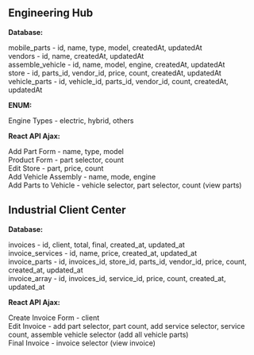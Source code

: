 ## Engineering Hub

__Database:__  

mobile_parts - id, name, type, model, createdAt, updatedAt  
vendors - id, name, createdAt, updatedAt  
assemble_vehicle - id, name, model, engine, createdAt, updatedAt  
store - id, parts_id, vendor_id, price, count, createdAt, updatedAt  
vehicle_parts - id, vehicle_id, parts_id, vendor_id, count, createdAt, updatedAt  

__ENUM:__  

Engine Types - electric, hybrid, others  

__React API Ajax:__  

Add Part Form - name, type, model  
Product Form - part selector, count  
Edit Store - part, price, count  
Add Vehicle Assembly - name, mode, engine  
Add Parts to Vehicle - vehicle selector, part selector, count (view parts)  

## Industrial Client Center

__Database:__  

invoices - id, client, total, final, created_at, updated_at  
invoice_services - id, name, price, created_at, updated_at  
invoice_parts - id, invoices_id, store_id, parts_id, vendor_id, price, count, created_at, updated_at  
invoice_array - id, invoices_id, service_id, price, count, created_at, updated_at  

__React API Ajax:__  

Create Invoice Form - client  
Edit Invoice - add part selector, part count, add service selector, service count, assemble vehicle selector (add all vehicle parts)  
Final Invoice - invoice selector (view invoice)  